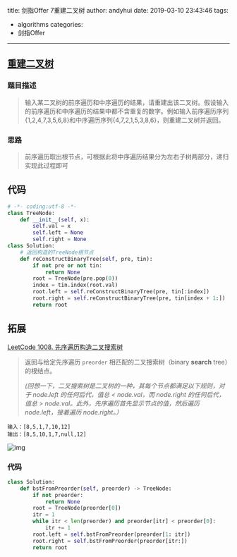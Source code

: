 title: 剑指Offer 7重建二叉树
author: andyhui
date: 2019-03-10 23:43:46
tags:
  - algorithms
categories:
  - 剑指Offer

---

## [重建二叉树](https://www.nowcoder.com/practice/8a19cbe657394eeaac2f6ea9b0f6fcf6?tpId=13&tqId=11157&tPage=1&rp=1&ru=/ta/coding-interviews&qru=/ta/coding-interviews/question-ranking)

### 题目描述

> 输入某二叉树的前序遍历和中序遍历的结果，请重建出该二叉树。假设输入的前序遍历和中序遍历的结果中都不含重复的数字。例如输入前序遍历序列{1,2,4,7,3,5,6,8}和中序遍历序列{4,7,2,1,5,3,8,6}，则重建二叉树并返回。



<!-- more -->

### 思路

> 前序遍历取出根节点，可根据此将中序遍历结果分为左右子树两部分，递归实现此过程即可



## 代码

```python
# -*- coding:utf-8 -*-
class TreeNode:
    def __init__(self, x):
        self.val = x
        self.left = None
        self.right = None
class Solution:
    # 返回构造的TreeNode根节点
    def reConstructBinaryTree(self, pre, tin):
        if not pre or not tin:
            return None
        root = TreeNode(pre.pop(0))
        index = tin.index(root.val)
        root.left = self.reConstructBinaryTree(pre, tin[:index])
        root.right = self.reConstructBinaryTree(pre, tin[index + 1:])
        return root
```



## 拓展

[LeetCode 1008. 先序遍历构造二叉搜索树](https://leetcode.com/problems/construct-binary-search-tree-from-preorder-traversal/)



> 返回与给定先序遍历 `preorder` 相匹配的二叉搜索树（binary **search** tree）的根结点。
>
> *(回想一下，二叉搜索树是二叉树的一种，其每个节点都满足以下规则，对于 node.left 的任何后代，值总 < node.val，而 node.right 的任何后代，值总 > node.val。此外，先序遍历首先显示节点的值，然后遍历 node.left，接着遍历 node.right。）*

```
输入：[8,5,1,7,10,12]
输出：[8,5,10,1,7,null,12]
```

![img](https://assets.leetcode-cn.com/aliyun-lc-upload/uploads/2019/03/08/1266.png)



### 代码

```python
class Solution:
    def bstFromPreorder(self, preorder) -> TreeNode:
        if not preorder:
            return None
        root = TreeNode(preorder[0])
        itr = 1
        while itr < len(preorder) and preorder[itr] < preorder[0]:
            itr += 1
        root.left = self.bstFromPreorder(preorder[1: itr])
        root.right = self.bstFromPreorder(preorder[itr:])
        return root
```

